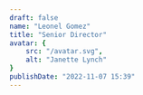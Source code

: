 ```yaml
---
draft: false
name: "Leonel Gomez"
title: "Senior Director"
avatar: {
    src: "/avatar.svg",
    alt: "Janette Lynch"
}
publishDate: "2022-11-07 15:39"
---
```

